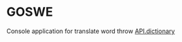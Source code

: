 # GOSWE

Console application for translate word throw [API.dictionary](https://tech.yandex.ru/dictionary/)